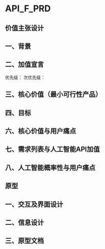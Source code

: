 # API_F_PRD
## 价值主张设计 
## 一、背景

## 二、加值宣言
优先级：
次优先级：

## 三、核心价值（最小可行性产品）

## 四、目标


## 六、核心价值与用户痛点


## 七、需求列表与人工智能API加值


## 八、人工智能概率性与用户痛点

## 原型
## 一、交互及界面设计

## 二、信息设计


## 三、原型文档
